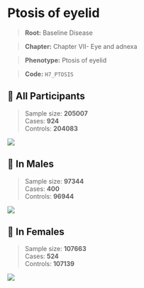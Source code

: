 # Ptosis of eyelid

> **Root:** Baseline Disease  

> **Chapter:** Chapter VII- Eye and adnexa  

> **Phenotype:** Ptosis of eyelid  

> **Code:** `H7_PTOSIS`

## 🧪 All Participants  
> Sample size: **205007**  
> Cases: **924**  
> Controls: **204083**
<img src="/Disease/Figures/ALL/Incidence/H7_PTOSIS.png"/>
<CsvTable src="/public/Disease/Data/ALL/Incidence/COX_H7_PTOSIS.csv" label="🔍 View full results" />

## 👨 In Males  
> Sample size: **97344**  
> Cases: **400**  
> Controls: **96944**
<img src="/Disease/Figures/Male/Incidence/H7_PTOSIS.png"/>
<CsvTable src="/public/Disease/Data/Male/Incidence/COX_H7_PTOSIS.csv" label="🔍 View full results" />

## 👩 In Females  
> Sample size: **107663**  
> Cases: **524**  
> Controls: **107139**
<img src="/Disease/Figures/Female/Incidence/H7_PTOSIS.png"/>
<CsvTable src="/public/Disease/Data/Female/Incidence/COX_H7_PTOSIS.csv" label="🔍 View full results" />
